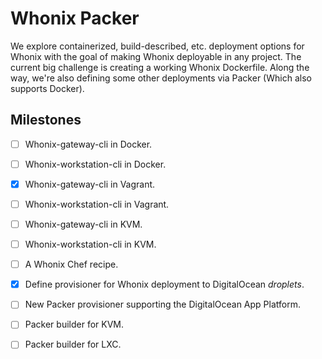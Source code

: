 # Whonix Packer

We explore containerized, build-described, etc. deployment options for Whonix with the goal of making Whonix deployable in any project. The current big challenge is creating a working Whonix Dockerfile. Along the way, we're also defining some other deployments via Packer (Which
also supports Docker).

## Milestones

- [ ] Whonix-gateway-cli in Docker.
- [ ] Whonix-workstation-cli in Docker.
- [x] Whonix-gateway-cli in Vagrant.
- [ ] Whonix-workstation-cli in Vagrant.
- [ ] Whonix-gateway-cli in KVM.
- [ ] Whonix-workstation-cli in KVM.
- [ ] A Whonix Chef recipe.
- [x] Define provisioner for Whonix deployment to DigitalOcean *droplets*.
- [ ] New Packer provisioner supporting the DigitalOcean App Platform.
- [ ] Packer builder for KVM.
- [ ] Packer builder for LXC.

